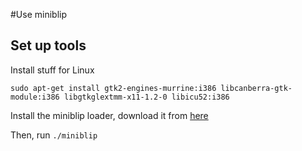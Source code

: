 #Use miniblip

## Set up tools

Install stuff for Linux

	sudo apt-get install gtk2-engines-murrine:i386 libcanberra-gtk-module:i386 libgtkglextmm-x11-1.2-0 libicu52:i386	

Install the miniblip loader, download it from [here](https://www.wetransfer.com/downloads/2ed87131e74475767a6cd07a6effb14e20151128073833/4b42cf)

Then, run `./miniblip`


	
